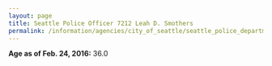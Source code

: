 ```yaml
---
layout: page
title: Seattle Police Officer 7212 Leah D. Smothers
permalink: /information/agencies/city_of_seattle/seattle_police_department/copbook/7212/
---
```


**Age as of Feb. 24, 2016:** 36.0

